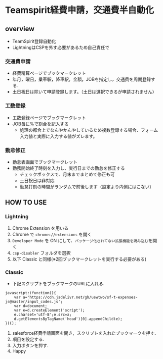 # Teamspirit経費申請，交通費半自動化
## overview
- TeamSpirit登録自動化
- LightningはCSPを外す必要があるため自己責任で
### 交通費申請
- 経費精算ページでブックマークレット
- 年月，曜日，乗車駅，降車駅，金額，JOBを指定し，交通費を周期登録する．
- 土日祝日は除いて申請登録します。（土日は選択できるが申請されません）
### 工数登録
- 工数登録ページでブックマークレット
- JOB毎に%で割合を記入する
  - 処理の都合上でなんやかんやしているため複数登録する場合、フォーム入力値と実際に入力する値がズレます。
### 勤怠修正
- 勤怠表画面でブックマークレット
- 勤務開始終了時刻を入力し、実行日までの勤怠を修正する
  - チェックボックスで、月末までまとめて修正も可
  - 土日祝日は非対応
  - 勤怠打刻の時間がランダムで前後します（設定より内側にはこない）

## HOW TO USE

### Lightning
1. Chrome Extension を用いる
1. Chrome で `chrome://extensions` を開く
1. `Developer Mode` を ON にして、`パッケージ化されてない拡張機能を読み込む`を開く
1. `csp-disabler` フォルダを選択
1. 以下 Classic と同様(※2回ブックマークレットを実行する必要がある)
### Classic
* 下記スクリプトをブックマークのURLに入れる.
```
javascript:(function(){
    var a='https://cdn.jsdelivr.net/gh/uewtwo/sf-t-expenses-js@master/input_codes.js';
    var d=document;
    var e=d.createElement('script');
    e.charset='utf-8';e.src=a;
    d.getElementsByTagName('head')[0].appendChild(e);
})();
```
1. salesforce経費申請画面を開き，スクリプトを入れたブックマークを押す.
1. 項目を設定する.
1. 入力ボタンを押す.
1. Happy


